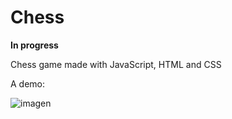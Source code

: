 # Chess

**In progress** 

Chess game made with JavaScript, HTML and CSS

A demo: </br>

![imagen](https://github.com/Ahrkhael/Chess/assets/137686345/06a9986b-5079-4772-9ee1-5a52e0c86f05)

